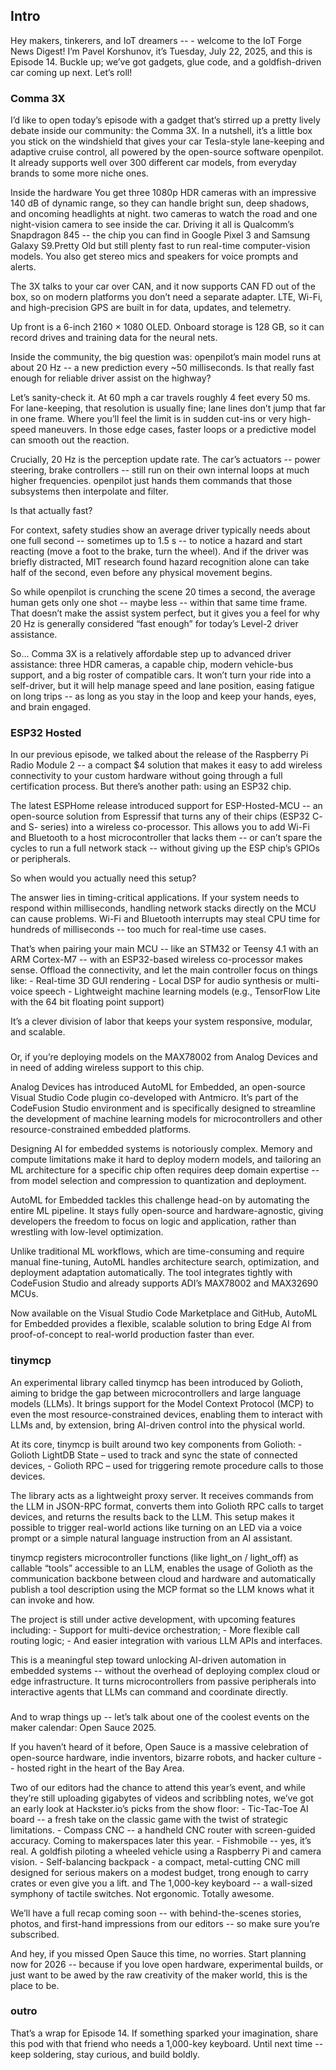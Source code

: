 ## Intro

Hey makers, tinkerers, and IoT dreamers  -- - welcome to the IoT Forge News Digest!
I’m Pavel Korshunov, it’s Tuesday, July 22, 2025, and this is Episode 14.
Buckle up; we’ve got gadgets, glue code, and a goldfish-driven car coming up next. Let’s roll!

### Comma 3X

I’d like to open today’s episode with a gadget that’s stirred up a pretty lively debate inside our community: the Comma 3X. In a nutshell, it’s a little box you stick on the windshield that gives your car Tesla-style lane-keeping and adaptive cruise control, all powered by the open-source software openpilot. It already supports well over 300 different car models, from everyday brands to some more niche ones.

Inside the hardware You get three 1080p HDR cameras with an impressive 140 dB of dynamic range, so they can handle bright sun, deep shadows, and oncoming headlights at night. two cameras to watch the road and one night-vision camera to see inside the car.
Driving it all is Qualcomm’s Snapdragon 845  --  the chip you can find in Google Pixel 3 and Samsung Galaxy S9.Pretty Old but still plenty fast to run real-time computer-vision models. You also get stereo mics and speakers for voice prompts and alerts.

The 3X talks to your car over CAN, and it now supports CAN FD out of the box, so on modern platforms you don’t need a separate adapter. LTE, Wi-Fi, and high-precision GPS are built in for data, updates, and telemetry.

Up front is a 6-inch 2160 × 1080 OLED. Onboard storage is 128 GB, so it can record drives and training data for the neural nets.

Inside the community, the big question was: openpilot’s main model runs at about 20 Hz -- a new prediction every ~50 milliseconds. Is that really fast enough for reliable driver assist on the highway?

Let’s sanity-check it. At 60 mph a car travels roughly 4 feet every 50 ms. For lane-keeping, that resolution is usually fine; lane lines don’t jump that far in one frame. Where you’ll feel the limit is in sudden cut-ins or very high-speed maneuvers. In those edge cases, faster loops or a predictive model can smooth out the reaction.

Crucially, 20 Hz is the perception update rate. The car’s actuators -- power steering, brake controllers -- still run on their own internal loops at much higher frequencies. openpilot just hands them commands that those subsystems then interpolate and filter.

Is that actually fast?

For context, safety studies show an average driver typically needs about one full second -- sometimes up to 1.5 s -- to notice a hazard and start reacting (move a foot to the brake, turn the wheel). And if the driver was briefly distracted, MIT research found hazard recognition alone can take half of the second, even before any physical movement begins.

So while openpilot is crunching the scene 20 times a second, the average human gets only one shot -- maybe less -- within that same time frame. That doesn’t make the assist system perfect, but it gives you a feel for why 20 Hz is generally considered “fast enough” for today’s Level-2 driver assistance.

So... Comma 3X is a relatively affordable step up to advanced driver assistance: three HDR cameras, a capable chip, modern vehicle-bus support, and a big roster of compatible cars. It won’t turn your ride into a self-driver, but it will help manage speed and lane position, easing fatigue on long trips -- as long as you stay in the loop and keep your hands, eyes, and brain engaged.

### ESP32 Hosted
In our previous episode, we talked about the release of the Raspberry Pi Radio Module 2 -- a compact $4 solution that makes it easy to add wireless connectivity to your custom hardware without going through a full certification process. But there’s another path: using an ESP32 chip.

The latest ESPHome release introduced support for ESP-Hosted-MCU -- an open-source solution from Espressif that turns any of their chips (ESP32 C- and S- series) into a wireless co-processor. This allows you to add Wi-Fi and Bluetooth to a host microcontroller that lacks them -- or can’t spare the cycles to run a full network stack -- without giving up the ESP chip’s GPIOs or peripherals.

So when would you actually need this setup?

The answer lies in timing-critical applications. If your system needs to respond within milliseconds, handling network stacks directly on the MCU can cause problems. Wi-Fi and Bluetooth interrupts may steal CPU time for hundreds of milliseconds -- too much for real-time use cases.

That’s when pairing your main MCU -- like an STM32 or Teensy 4.1 with an ARM Cortex-M7 -- with an ESP32-based wireless co-processor makes sense. Offload the connectivity, and let the main controller focus on things like:
	-	Real-time 3D GUI rendering
	-	Local DSP for audio synthesis or multi-voice speech
	-	Lightweight machine learning models (e.g., TensorFlow Lite with the 64 bit floating point support)

It’s a clever division of labor that keeps your system responsive, modular, and scalable.

###

Or, if you’re deploying models on the MAX78002 from Analog Devices and in need of adding wireless support to this chip.

Analog Devices has introduced AutoML for Embedded, an open-source Visual Studio Code plugin co-developed with Antmicro. It’s part of the CodeFusion Studio environment and is specifically designed to streamline the development of machine learning models for microcontrollers and other resource-constrained embedded platforms.

Designing AI for embedded systems is notoriously complex. Memory and compute limitations make it hard to deploy modern models, and tailoring an ML architecture for a specific chip often requires deep domain expertise -- from model selection and compression to quantization and deployment.

AutoML for Embedded tackles this challenge head-on by automating the entire ML pipeline. It stays fully open-source and hardware-agnostic, giving developers the freedom to focus on logic and application, rather than wrestling with low-level optimization.

Unlike traditional ML workflows, which are time-consuming and require manual fine-tuning, AutoML handles architecture search, optimization, and deployment adaptation automatically. The tool integrates tightly with CodeFusion Studio and already supports ADI’s MAX78002 and MAX32690 MCUs.

Now available on the Visual Studio Code Marketplace and GitHub, AutoML for Embedded provides a flexible, scalable solution to bring Edge AI from proof-of-concept to real-world production faster than ever.

### tinymcp

An experimental library called tinymcp has been introduced by Golioth, aiming to bridge the gap between microcontrollers and large language models (LLMs). It brings support for the Model Context Protocol (MCP) to even the most resource-constrained devices, enabling them to interact with LLMs and, by extension, bring AI-driven control into the physical world.

At its core, tinymcp is built around two key components from Golioth:
	-	Golioth LightDB State – used to track and sync the state of connected devices,
	-	Golioth RPC – used for triggering remote procedure calls to those devices.

The library acts as a lightweight proxy server. It receives commands from the LLM in JSON-RPC format, converts them into Golioth RPC calls to target devices, and returns the results back to the LLM. This setup makes it possible to trigger real-world actions like turning on an LED via a voice prompt or a simple natural language instruction from an AI assistant.

tinymcp registers microcontroller functions (like light_on / light_off) as callable “tools” accessible to an LLM, enables the usage of Golioth as the communication backbone between cloud and hardware and automatically publish a tool description using the MCP format so the LLM knows what it can invoke and how.

The project is still under active development, with upcoming features including:
	-	Support for multi-device orchestration;
	-	More flexible call routing logic;
	-	And easier integration with various LLM APIs and interfaces.

This is a meaningful step toward unlocking AI-driven automation in embedded systems -- without the overhead of deploying complex cloud or edge infrastructure. It turns microcontrollers from passive peripherals into interactive agents that LLMs can command and coordinate directly.

###

And to wrap things up -- let’s talk about one of the coolest events on the maker calendar: Open Sauce 2025.

If you haven’t heard of it before, Open Sauce is a massive celebration of open-source hardware, indie inventors, bizarre robots, and hacker culture -- hosted right in the heart of the Bay Area.

Two of our editors had the chance to attend this year’s event, and while they’re still uploading gigabytes of videos and scribbling notes, we’ve got an early look at Hackster.io’s picks from the show floor:
	- Tic-Tac-Toe AI board  --  a fresh take on the classic game with the twist of strategic limitations.
	- Compass CNC  --  a handheld CNC router with screen-guided accuracy. Coming to makerspaces later this year.
	- Fishmobile  --  yes, it’s real. A goldfish piloting a wheeled vehicle using a Raspberry Pi and camera vision.
	- Self-balancing backpack
	- a compact, metal-cutting CNC mill designed for serious makers on a modest budget, trong enough to carry crates or even give you a lift.
	and The 1,000-key keyboard  --  a wall-sized symphony of tactile switches. Not ergonomic. Totally awesome.

We’ll have a full recap coming soon -- with behind-the-scenes stories, photos, and first-hand impressions from our editors -- so make sure you’re subscribed.

And hey, if you missed Open Sauce this time, no worries. Start planning now for 2026 -- because if you love open hardware, experimental builds, or just want to be awed by the raw creativity of the maker world, this is the place to be.

### outro

That’s a wrap for Episode 14.
If something sparked your imagination, share this pod with that friend who needs a 1,000-key keyboard.
Until next time -- keep soldering, stay curious, and build boldly.
